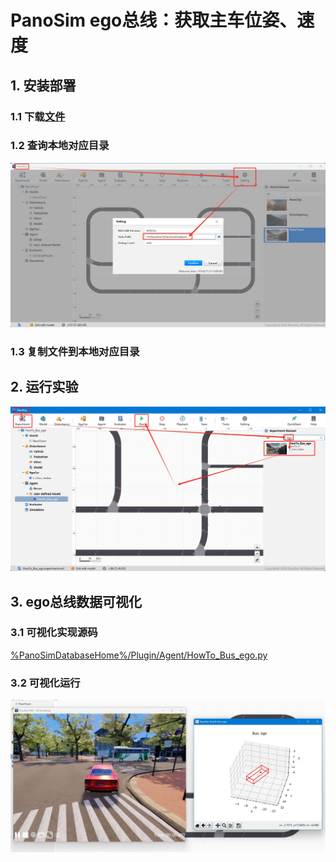 # PanoSim ego总线：获取主车位姿、速度

## 1. 安装部署

### 1.1 下载[文件](https://github.com/liyanlee/PanoSim_How_To/tree/main/Bus/ego/PanoSimDatabase)

### 1.2 查询本地对应目录
![image](docs/images/folder.jpg)

### 1.3 复制文件到本地对应目录

## 2. 运行实验
![image](docs/images/open.jpg)


## 3. ego总线数据可视化

### 3.1 可视化实现源码
[%PanoSimDatabaseHome%/Plugin/Agent/HowTo_Bus_ego.py](PanoSimDatabase/Plugin/Agent/HowTo_Bus_ego.py)

### 3.2 可视化运行
![image](docs/images/visualization.jpg)
